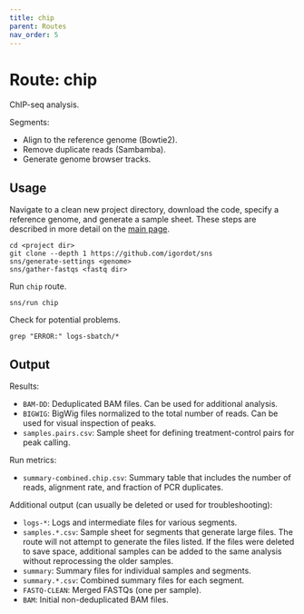 ```yaml
---
title: chip
parent: Routes
nav_order: 5
---
```


# Route: chip

ChIP-seq analysis.

Segments:

* Align to the reference genome (Bowtie2).
* Remove duplicate reads (Sambamba).
* Generate genome browser tracks.

## Usage

Navigate to a clean new project directory, download the code, specify a reference genome, and generate a sample sheet.
These steps are described in more detail on the [main page](https://github.com/igordot/sns).

```
cd <project dir>
git clone --depth 1 https://github.com/igordot/sns
sns/generate-settings <genome>
sns/gather-fastqs <fastq dir>
```

Run `chip` route.

```
sns/run chip
```

Check for potential problems.

```
grep "ERROR:" logs-sbatch/*
```

## Output

Results:

* `BAM-DD`: Deduplicated BAM files. Can be used for additional analysis.
* `BIGWIG`: BigWig files normalized to the total number of reads. Can be used for visual inspection of peaks.
* `samples.pairs.csv`: Sample sheet for defining treatment-control pairs for peak calling.

Run metrics:

* `summary-combined.chip.csv`: Summary table that includes the number of reads, alignment rate, and fraction of PCR duplicates.

Additional output (can usually be deleted or used for troubleshooting):

* `logs-*`: Logs and intermediate files for various segments.
* `samples.*.csv`: Sample sheet for segments that generate large files. The route will not attempt to generate the files listed. If the files were deleted to save space, additional samples can be added to the same analysis without reprocessing the older samples.
* `summary`: Summary files for individual samples and segments.
* `summary.*.csv`: Combined summary files for each segment.
* `FASTQ-CLEAN`: Merged FASTQs (one per sample).
* `BAM`: Initial non-deduplicated BAM files.
